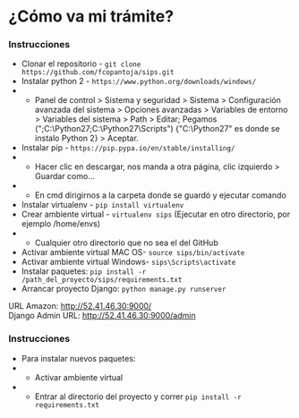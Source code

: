 # ¿Cómo va mi trámite?

### Instrucciones    
* Clonar el repositorio - ```git clone https://github.com/fcopantoja/sips.git```  
* Instalar python 2 - ```https://www.python.org/downloads/windows/```  
* * Panel de control > Sistema y seguridad > Sistema > Configuración avanzada del sistema > Opciones avanzadas > Variables de entorno > Variables del sistema > Path > Editar; Pegamos (";C:\Python27;C:\Python27\Scripts\") {"C:\Python27" es donde se instalo Python 2} > Aceptar.
* Instalar pip - ```https://pip.pypa.io/en/stable/installing/```  
* * Hacer clic en descargar, nos manda a otra página, clic izquierdo > Guardar como... 
* * En cmd dirigirnos a la carpeta donde se guardó y ejecutar comando
* Instalar virtualenv - ```pip install virtualenv```  
* Crear ambiente virtual - ```virtualenv sips``` (Ejecutar en otro directorio, por ejemplo /home/envs)
* * Cualquier otro directorio que no sea el del GitHub
* Activar ambiente virtual MAC OS- ```source sips/bin/activate```  
* Activar ambiente virtual Windows- ```sips\Scripts\activate``` 
* Instalar paquetes: ```pip install -r /path_del_proyecto/sips/requirements.txt```  
* Arrancar proyecto Django: ```python manage.py runserver```  

URL Amazon: http://52.41.46.30:9000/  
Django Admin URL: http://52.41.46.30:9000/admin  

### Instrucciones  
* Para instalar nuevos paquetes: 
* * Activar ambiente virtual 
* * Entrar al directorio del proyecto y correr ```pip install -r requirements.txt```

